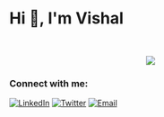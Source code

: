 # Hi 👋, I'm Vishal

  


<br/>


<p align="center">
  <a href="https://github.com/iVishalCode/readme-typing-svg"><img src="https://readme-typing-svg.herokuapp.com?lines=Computer+Science+Student;Full+Stack+Web+Developer;Freelancer;WEB3%20%20Enthusiastic;Always%20learning%20new%20things&center=true&width=380&height=45"></a>
</p>





### Connect with me:

[![LinkedIn](https://img.shields.io/badge/LinkedIn-0A66C2?style=for-the-badge&logo=linkedin&logoColor=white)](https://linkedin.com/in/vishal-kumar-779054260)
[![Twitter](https://img.shields.io/badge/Twitter-1DA1F2?style=for-the-badge&logo=twitter&logoColor=white)](https://twitter.com/iVishalDevx)
[![Email](https://img.shields.io/badge/Email-D14836?style=for-the-badge&logo=gmail&logoColor=white)](mailto:vishaldevsx@gmail.com)

